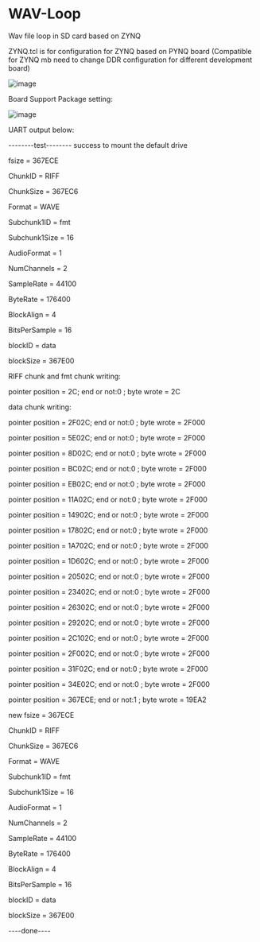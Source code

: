 # WAV-Loop
Wav file loop in SD card based on ZYNQ

ZYNQ.tcl is for configuration for ZYNQ based on PYNQ board (Compatible for ZYNQ mb need to change DDR configuration for different development board)

![image](https://user-images.githubusercontent.com/102744628/173849195-33751eac-f943-4202-8016-d227288dc01d.png)

Board Support Package setting:
 
![image](https://user-images.githubusercontent.com/102744628/173850662-cf20976c-02d6-4194-9318-bafda25e09b8.png)

UART output below:

--------test--------
success to mount the default drive

fsize = 367ECE


ChunkID = RIFF

ChunkSize = 367EC6

Format = WAVE


Subchunk1ID = fmt 

Subchunk1Size = 16

AudioFormat = 1

NumChannels = 2

SampleRate = 44100

ByteRate = 176400

BlockAlign = 4

BitsPerSample = 16


blockID = data

blockSize = 367E00


RIFF chunk and fmt chunk writing:

pointer position = 2C; end or not:0 ; byte wrote = 2C

data chunk writing:

pointer position = 2F02C; end or not:0 ; byte wrote = 2F000

pointer position = 5E02C; end or not:0 ; byte wrote = 2F000

pointer position = 8D02C; end or not:0 ; byte wrote = 2F000

pointer position = BC02C; end or not:0 ; byte wrote = 2F000

pointer position = EB02C; end or not:0 ; byte wrote = 2F000

pointer position = 11A02C; end or not:0 ; byte wrote = 2F000

pointer position = 14902C; end or not:0 ; byte wrote = 2F000

pointer position = 17802C; end or not:0 ; byte wrote = 2F000

pointer position = 1A702C; end or not:0 ; byte wrote = 2F000

pointer position = 1D602C; end or not:0 ; byte wrote = 2F000

pointer position = 20502C; end or not:0 ; byte wrote = 2F000

pointer position = 23402C; end or not:0 ; byte wrote = 2F000

pointer position = 26302C; end or not:0 ; byte wrote = 2F000

pointer position = 29202C; end or not:0 ; byte wrote = 2F000

pointer position = 2C102C; end or not:0 ; byte wrote = 2F000

pointer position = 2F002C; end or not:0 ; byte wrote = 2F000

pointer position = 31F02C; end or not:0 ; byte wrote = 2F000

pointer position = 34E02C; end or not:0 ; byte wrote = 2F000

pointer position = 367ECE; end or not:1 ; byte wrote = 19EA2


new fsize = 367ECE

ChunkID = RIFF

ChunkSize = 367EC6

Format = WAVE


Subchunk1ID = fmt 

Subchunk1Size = 16

AudioFormat = 1

NumChannels = 2

SampleRate = 44100

ByteRate = 176400

BlockAlign = 4

BitsPerSample = 16


blockID = data

blockSize = 367E00


----done----
